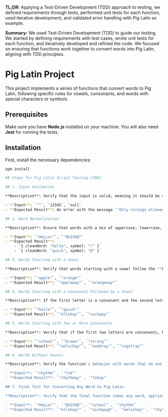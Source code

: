 **TL;DR:**
Applying a Test-Driven Development (TDD) approach to testing, we defined requirements through tests, performed unit tests for each function, used iterative development, and validated error handling with Pig Latin as example.


**Summary:**
We used Test-Driven Development (TDD) to guide our testing. We started by defining requirements with test cases, wrote unit tests for each function, and iteratively developed and refined the code. We focused on ensuring that functions work together to convert words into Pig Latin, aligning with TDD principles.

# Pig Latin Project

This project implements a series of functions that convert words to Pig Latin, following specific rules for vowels, consonants, and words with special characters or symbols.

## Prerequisites

Make sure you have **Node.js** installed on your machine. You will also need **Jest** for running the tests.

## Installation

First, install the necessary dependencies:

```bash
npm install

## Steps for Pig Latin Script Testing (TDD)

## 1. Input Validation

**Description**: Verify that the input is valid, meaning it should be a string and not empty. If the input is not valid, it should throw an error with the appropriate message.

- **Input**: `""`, `12345`, `null`
- **Expected Result**: An error with the message `"Only strings allowed"`.

## 2. Word Normalization

**Description**: Ensure that words with a mix of uppercase, lowercase, and symbols are properly normalized. Remove symbols from the end of the word but keep them for later use.

- **Input**: `"HeLLo!"`, `"QUICK@"`
- **Expected Result**: 
    - `{ cleanWord: "hello", symbol: "!" }`
    - `{ cleanWord: "quick", symbol: "@" }`

## 3. Words Starting with a Vowel

**Description**: Verify that words starting with a vowel follow the **Pig Latin** rules and end with `'way'`.

- **Input**: `"apple"`, `"orange"`
- **Expected Result**: `"appleway"`, `"orangeway"`

## 4. Words Starting with a Consonant Followed by a Vowel

**Description**: If the first letter is a consonant and the second letter is a vowel, the first letter should be moved to the end, and `'ay'` should be added.

- **Input**: `"hello"`, `"quick"`
- **Expected Result**: `"ellohay"`, `"uickqay"`

## 5. Words Starting with Two or More Consonants

**Description**: Verify that if the first two letters are consonants, both should be moved to the end, and `'ay'` should be added.

- **Input**: `"school"`, `"brown"`, `"string"`
- **Expected Result**: `"oolschay"`, `"ownbray"`, `"ingstray"`

## 6. Words Without Vowels

**Description**: Verify the function's behavior with words that do not contain vowels. Add `'ay'` to the end of the word.

- **Input**: `"rhythm"`, `"tsk"`
- **Expected Result**: `"rhythmay"`, `"tskay"`

## 7. Final Test for Converting Any Word to Pig Latin

**Description**: Verify that the final function takes any word, applies the **Pig Latin** rules, and transforms the word correctly, preserving symbols.

- **Input**: `"HeLLo!"`, `"QUICK@"`, `"school"`, `"rhythm"`
- **Expected Result**: `"ellohay!"`, `"uickqay@"`, `"oolschay"`, `"rhythmay"`
